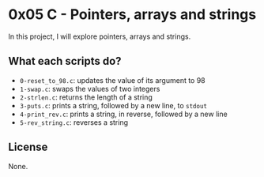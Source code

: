 # 0x05 C - Pointers, arrays and strings

In this project, I will explore pointers, arrays and strings.

## What each scripts do?

* `0-reset_to_98.c`: updates the value of its argument to 98
* `1-swap.c`: swaps the values of two integers
* `2-strlen.c`: returns the length of a string
* `3-puts.c`: prints a string, followed by a new line, to `stdout`
* `4-print_rev.c`: prints a string, in reverse, followed by a new line
* `5-rev_string.c`: reverses a string

## License

None.
